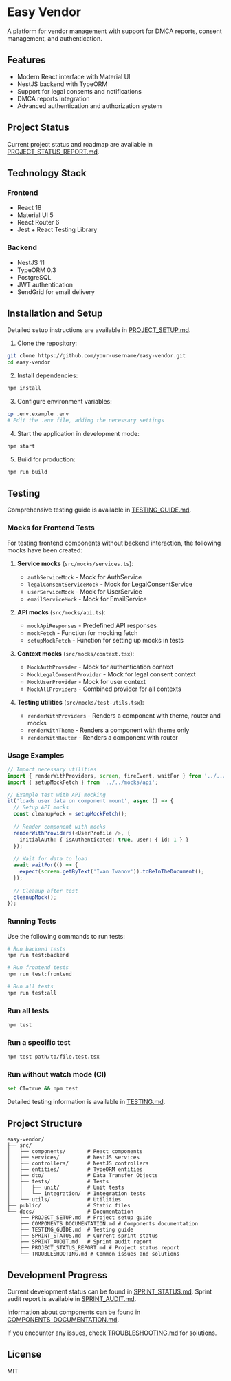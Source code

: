 # Easy Vendor

A platform for vendor management with support for DMCA reports, consent management, and authentication.

## Features

- Modern React interface with Material UI
- NestJS backend with TypeORM
- Support for legal consents and notifications
- DMCA reports integration
- Advanced authentication and authorization system

## Project Status

Current project status and roadmap are available in [PROJECT_STATUS_REPORT.md](docs/PROJECT_STATUS_REPORT.md).

## Technology Stack

### Frontend
- React 18
- Material UI 5
- React Router 6
- Jest + React Testing Library

### Backend
- NestJS 11
- TypeORM 0.3
- PostgreSQL
- JWT authentication
- SendGrid for email delivery

## Installation and Setup

Detailed setup instructions are available in [PROJECT_SETUP.md](docs/PROJECT_SETUP.md).

1. Clone the repository:
```bash
git clone https://github.com/your-username/easy-vendor.git
cd easy-vendor
```

2. Install dependencies:
```bash
npm install
```

3. Configure environment variables:
```bash
cp .env.example .env
# Edit the .env file, adding the necessary settings
```

4. Start the application in development mode:
```bash
npm start
```

5. Build for production:
```bash
npm run build
```

## Testing

Comprehensive testing guide is available in [TESTING_GUIDE.md](docs/TESTING_GUIDE.md).

### Mocks for Frontend Tests

For testing frontend components without backend interaction, the following mocks have been created:

1. **Service mocks** (`src/mocks/services.ts`):
   - `authServiceMock` - Mock for AuthService
   - `legalConsentServiceMock` - Mock for LegalConsentService
   - `userServiceMock` - Mock for UserService
   - `emailServiceMock` - Mock for EmailService

2. **API mocks** (`src/mocks/api.ts`):
   - `mockApiResponses` - Predefined API responses
   - `mockFetch` - Function for mocking fetch
   - `setupMockFetch` - Function for setting up mocks in tests

3. **Context mocks** (`src/mocks/context.tsx`):
   - `MockAuthProvider` - Mock for authentication context
   - `MockLegalConsentProvider` - Mock for legal consent context
   - `MockUserProvider` - Mock for user context
   - `MockAllProviders` - Combined provider for all contexts

4. **Testing utilities** (`src/mocks/test-utils.tsx`):
   - `renderWithProviders` - Renders a component with theme, router and mocks
   - `renderWithTheme` - Renders a component with theme only
   - `renderWithRouter` - Renders a component with router

### Usage Examples

```typescript
// Import necessary utilities
import { renderWithProviders, screen, fireEvent, waitFor } from '../../mocks/test-utils';
import { setupMockFetch } from '../../mocks/api';

// Example test with API mocking
it('loads user data on component mount', async () => {
  // Setup API mocks
  const cleanupMock = setupMockFetch();
  
  // Render component with mocks
  renderWithProviders(<UserProfile />, {
    initialAuth: { isAuthenticated: true, user: { id: 1 } }
  });
  
  // Wait for data to load
  await waitFor(() => {
    expect(screen.getByText('Ivan Ivanov')).toBeInTheDocument();
  });
  
  // Cleanup after test
  cleanupMock();
});
```

### Running Tests

Use the following commands to run tests:

```bash
# Run backend tests
npm run test:backend

# Run frontend tests
npm run test:frontend

# Run all tests
npm run test:all
```

### Run all tests

```bash
npm test
```

### Run a specific test

```bash
npm test path/to/file.test.tsx
```

### Run without watch mode (CI)

```bash
set CI=true && npm test
```

Detailed testing information is available in [TESTING.md](TESTING.md).

## Project Structure

```
easy-vendor/
├── src/
│   ├── components/       # React components
│   ├── services/         # NestJS services
│   ├── controllers/      # NestJS controllers
│   ├── entities/         # TypeORM entities
│   ├── dto/              # Data Transfer Objects
│   ├── tests/            # Tests
│   │   ├── unit/         # Unit tests
│   │   └── integration/  # Integration tests
│   └── utils/            # Utilities
├── public/               # Static files
└── docs/                 # Documentation
    ├── PROJECT_SETUP.md  # Project setup guide
    ├── COMPONENTS_DOCUMENTATION.md # Components documentation
    ├── TESTING_GUIDE.md  # Testing guide
    ├── SPRINT_STATUS.md  # Current sprint status
    ├── SPRINT_AUDIT.md   # Sprint audit report
    ├── PROJECT_STATUS_REPORT.md # Project status report
    └── TROUBLESHOOTING.md # Common issues and solutions
```

## Development Progress

Current development status can be found in [SPRINT_STATUS.md](docs/SPRINT_STATUS.md).
Sprint audit report is available in [SPRINT_AUDIT.md](docs/SPRINT_AUDIT.md).

Information about components can be found in [COMPONENTS_DOCUMENTATION.md](docs/COMPONENTS_DOCUMENTATION.md).

If you encounter any issues, check [TROUBLESHOOTING.md](TROUBLESHOOTING.md) for solutions.

## License

MIT
